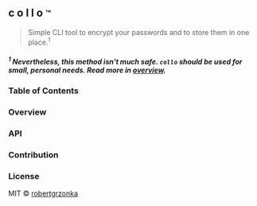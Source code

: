 ## **c o l l o** <small>™</small>

> Simple CLI tool to encrypt your passwords and to store them in one place.<sup>1</sup>

##### <sup>1</sup> Nevertheless, this method isn't much safe. `collo` should be used for small, personal needs. Read more in [overview](#overview).

### Table of Contents

### Overview

### API

<!-- Generated by documentation.js. Update this documentation by updating the source code. -->

### Contribution

### License

MIT © [robertgrzonka](https://robert.theguys.sh)

